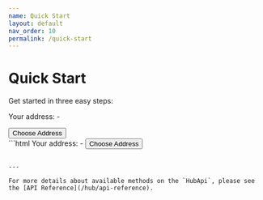```yaml
---
name: Quick Start
layout: default
nav_order: 10
permalink: /quick-start
---
```


# Quick Start

Get started in three easy steps:

<div class="code-example">
  <p>Your address: <span id="output">-</span></p>
  <button id="choose-address" class="btn btn-primary mb-1">Choose Address</button>

  <script
    src="https://cdn.jsdelivr.net/npm/@nimiq/hub-api@v1.2.3/dist/standalone/HubApi.standalone.umd.js"
    integrity="sha256-5X6zryCUAPOnfjLU8tEtJrLdcslA2UI27RsUWnLAxHs=" crossorigin="anonymous"></script>

  <script>
    const hubApi = new HubApi('https://hub.nimiq-testnet.com');

    document.getElementById('choose-address').addEventListener('click', async function(event) {
      const output = document.getElementById('output');

      try {
        const result = await hubApi.chooseAddress({ appName: 'Hub API Docs' });
        output.textContent = result.address;
      } catch (error) {
        output.textContent = error.message;
      }
    });
  </script>
</div>
```html
Your address: <span id="output">-</span>
<button id="choose-address">Choose Address</button>

<!-- 1. Include the Hub API from the CDN -->
<script
  src="https://cdn.jsdelivr.net/npm/@nimiq/hub-api@v1.2.3/dist/standalone/HubApi.standalone.umd.js"
  integrity="sha256-5X6zryCUAPOnfjLU8tEtJrLdcslA2UI27RsUWnLAxHs=" crossorigin="anonymous"></script>

<script>
  // 2. Initialize the Hub API for the testnet (for mainnet use 'https://hub.nimiq.com')
  const hubApi = new HubApi('https://hub.nimiq-testnet.com');

  // 3. Add a click handler to start a Hub API request
  document.getElementById('choose-address').addEventListener('click', async function(event) {
    const output = document.getElementById('output');

    try {
      const result = await hubApi.chooseAddress({ appName: 'Hub API Docs' });
      output.textContent = result.address;
    } catch (error) {
      output.textContent = error.message;
    }
  });
</script>
```

---

For more details about available methods on the `HubApi`, please see the [API Reference](/hub/api-reference).
